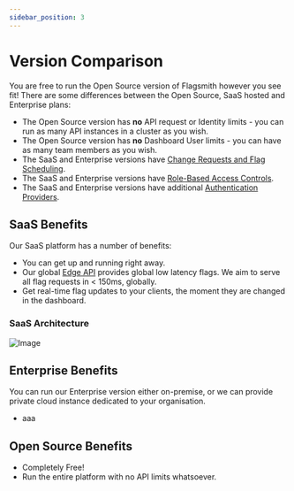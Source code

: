 ```yaml
---
sidebar_position: 3
---
```


# Version Comparison

You are free to run the Open Source version of Flagsmith however you see fit! There are some differences between the
Open Source, SaaS hosted and Enterprise plans:

- The Open Source version has **no** API request or Identity limits - you can run as many API instances in a cluster as
  you wish.
- The Open Source version has **no** Dashboard User limits - you can have as many team members as you wish.
- The SaaS and Enterprise versions have [Change Requests and Flag Scheduling](advanced-use/change-requests.md).
- The SaaS and Enterprise versions have [Role-Based Access Controls](advanced-use/permissions.md).
- The SaaS and Enterprise versions have additional [Authentication Providers](/deployment/enterprise-edition).

## SaaS Benefits

Our SaaS platform has a number of benefits:

- You can get up and running right away.
- Our global [Edge API](advanced-use/edge-api.md) provides global low latency flags. We aim to serve all flag requests
  in < 150ms, globally.
- Get real-time flag updates to your clients, the moment they are changed in the dashboard.

### SaaS Architecture

![Image](/img/saas-architecture.svg)

## Enterprise Benefits

You can run our Enterprise version either on-premise, or we can provide private cloud instance dedicated to your
organisation.

- aaa

## Open Source Benefits

- Completely Free!
- Run the entire platform with no API limits whatsoever.
